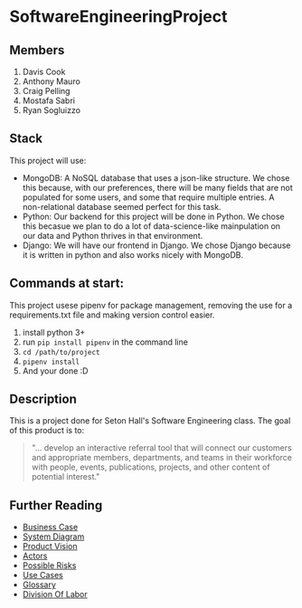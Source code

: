 # SoftwareEngineeringProject

## Members
1. Davis Cook
2. Anthony Mauro
3. Craig Pelling
4. Mostafa Sabri
5. Ryan Sogluizzo

## Stack
This project will use:
- MongoDB: A NoSQL database that uses a json-like structure. We chose this because, with our preferences, there will be many fields that are not populated for some users, and some that require multiple entries. A non-relational database seemed perfect for this task.
- Python: Our backend for this project will be done in Python. We chose this becasue we plan to do a lot of data-science-like mainpulation on our data and Python thrives in that environment.
- Django: We will have our frontend in Django. We chose Django because it is written in python and also works nicely with MongoDB. 

## Commands at start:
This project usese pipenv for package management, removing the use for a requirements.txt file and making version control easier.
1. install python 3+
2. run `pip install pipenv` in the command line
3. `cd /path/to/project`
4. `pipenv install` 
5. And your done :D

## Description
This is a project done for Seton Hall's Software Engineering class. The goal of this product is to:
> "... develop an interactive referral tool that will connect our customers and appropriate members, departments, and teams in their workforce with people, events, publications, projects, and other content of potential interest."

## Further Reading
- [Business Case](https://github.com/davis-cook98/SoftwareEngineeringProject/blob/master/ClassDocuments/BusinessCase.md)
- [System Diagram](https://drive.google.com/file/d/1HZCuloNeePhZkbV1fFhEAKZQDINW8cyj/view?usp=drives)
- [Product Vision](https://github.com/davis-cook98/SoftwareEngineeringProject/blob/master/ClassDocuments/ProductVision.md)
- [Actors](https://github.com/davis-cook98/SoftwareEngineeringProject/blob/master/ClassDocuments/Actors.md)
- [Possible Risks](https://github.com/davis-cook98/SoftwareEngineeringProject/blob/master/ClassDocuments/PossibleRisks.md)
- [Use Cases](https://github.com/davis-cook98/SoftwareEngineeringProject/blob/master/ClassDocuments/UseCases.md)
- [Glossary](https://github.com/davis-cook98/SoftwareEngineeringProject/blob/master/ClassDocuments/Glossary.md)
- [Division Of Labor](https://github.com/davis-cook98/SoftwareEngineeringProject/blob/master/ClassDocuments/DivisionOfLabor.md)
